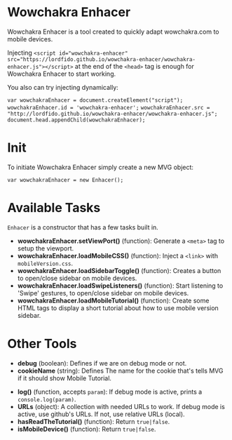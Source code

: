 # Wowchakra Enhacer
<p>Wowchakra Enhacer is a tool created to quickly adapt wowchakra.com to mobile devices.</p>
<p>Injecting <code>&lt;script id="wowchakra-enhacer" src="https://lordfido.github.io/wowchakra-enhacer/wowchakra-enhacer.js"&gt;&lt;/script&gt;</code>
at the end of the <code>&lt;head&gt;</code> tag is enough for Wowchakra Enhacer to start working.</p>

<p>You also can try injecting dynamically:</p>
<code>var wowchakraEnhacer = document.createElement("script");</code>
<code>wowchakraEnhacer.id = 'wowchakra-enhacer';</code>
<code>wowchakraEnhacer.src = "http://lordfido.github.io/wowchakra-enhacer/wowchakra-enhacer.js";</code>
<code>document.head.appendChild(wowchakraEnhacer);</code>

# Init
<p>To initiate Wowchakra Enhacer simply create a new MVG object:</p>
<code>var wowchakraEnhacer = new Enhacer();</code>

# Available Tasks
<p><code>Enhacer</code> is a constructor that has a few tasks built in.</p>
<ul>
  <li><b>wowchakraEnhacer.setViewPort()</b> (function): Generate a <code>&lt;meta&gt;</code> tag to setup the viewport.</li>
  <li><b>wowchakraEnhacer.loadMobileCSS()</b> (function): Inject a <code>&lt;link&gt;</code> with <code>mobileVersion.css</code>.</li>
  <li><b>wowchakraEnhacer.loadSidebarToggle()</b> (function): Creates a button to open/close sidebar on mobile devices.</li>
  <li><b>wowchakraEnhacer.loadSwipeListeners()</b> (function): Start listening to 'Swipe' gestures, to open/close sidebar on mobile devices.</li>
  <li><b>wowchakraEnhacer.loadMobileTutorial()</b> (function): Create some HTML tags to display a short tutorial about how to use mobile version sidebar.</li>
</ul>

# Other Tools
<ul>
  <li><b>debug</b> (boolean): Defines if we are on debug mode or not.</li>
  <li><b>cookieName</b> (string): Defines The name for the cookie that's tells MVG if it should show Mobile Tutorial.</li>
</ul>
<ul>
  <li><b>log()</b> (function, accepts <code>param</code>): If debug mode is active, prints a <code>console.log(param)</code>.</li>
  <li><b>URLs</b> (object): A collection with needed URLs to work. If debug mode is active, use github's URLs. If not, use relative URLs (local).</li>
  <li><b>hasReadTheTutorial()</b> (function): Return <code>true|false</code>.</li>
  <li><b>isMobileDevice()</b> (function): Return <code>true|false</code>.</li>
</ul>
